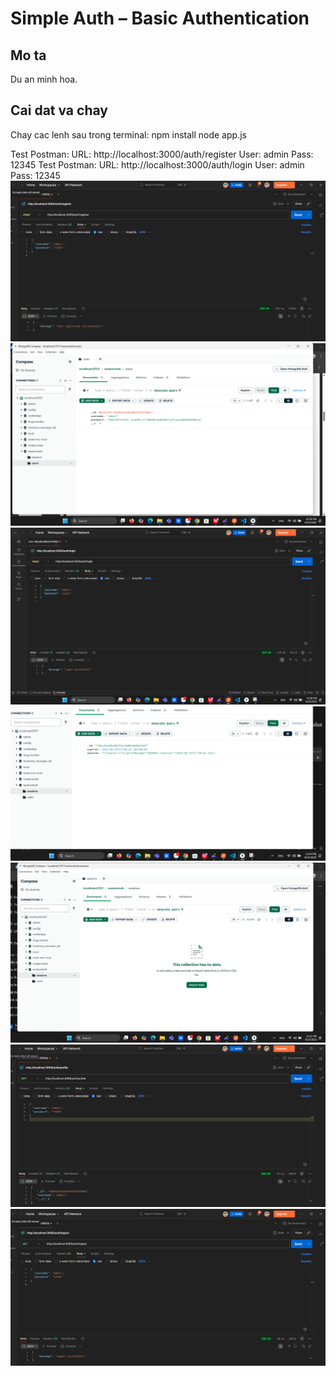 # Simple Auth – Basic Authentication

## Mo ta
Du an minh hoa<credentials>.

## Cai dat va chay
Chay cac lenh sau trong terminal:
npm install
node app.js

Test Postman: URL: http://localhost:3000/auth/register User: admin Pass: 12345
Test Postman: URL: http://localhost:3000/auth/login User: admin Pass: 12345
![Postman Test](./public/results/Postman_postregister_cookie_.png)
![Postman Test](./public/results/mongodb_register_cookie.png)
![Postman Test](./public/results/Postman_postlogin_cookie.png)
![Postman Test](./public/results/mongodb_login_cookie.png)
![Postman Test](./public/results/mongodb_logout_cookie.png)
![Postman Test](./public/results/Postman_getprofile_cookie_.png)
![Postman Test](./public/results/Postman_getlogout_cookie_.png)



